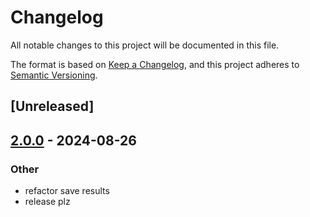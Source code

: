 # Changelog
All notable changes to this project will be documented in this file.

The format is based on [Keep a Changelog](https://keepachangelog.com/en/1.0.0/),
and this project adheres to [Semantic Versioning](https://semver.org/spec/v2.0.0.html).

## [Unreleased]

## [2.0.0](https://github.com/jonaylor89/sherlock-rs/compare/v1.0.0...v2.0.0) - 2024-08-26

### Other
- refactor save results
- release plz

